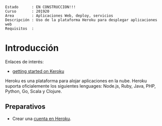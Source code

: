 
```
Estado      : EN CONSTRUCCION!!!
Curso       : 201920
Area        : Aplicaciones Web, deploy, servicios
Descripción : Uso de la plataforma Heroku para desplegar aplicaciones web
Requisitos  :
```

# Introducción

Enlaces de interés:
* [getting started on Keroku](https://devcenter.heroku.com/start)

Heroku es una plataforma para alojar aplicaciones en la nube. Heroku suporta oficialemente los siguientes lenguages: Node.js, Ruby, Java, PHP, Python, Go, Scala y Clojure.

## Preparativos

* Crear una [cuenta en Heroku](https://signup.heroku.com/dc).
